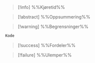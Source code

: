 
> [!info] %%Kjøretid%%

> [!abstract] %%Oppsummering%%
> 

> [!warning] %%Begrensninger%%

``` python
Kode
```

> [!success] %%Fordeler%%

> [!failure] %%Ulemper%%